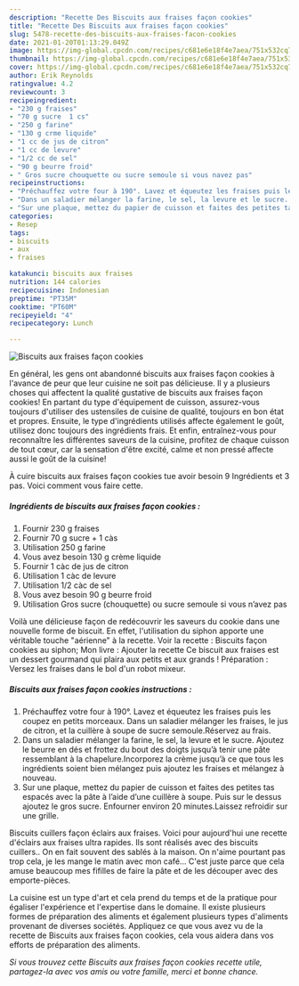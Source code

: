 ```yaml
---
description: "Recette Des Biscuits aux fraises façon cookies"
title: "Recette Des Biscuits aux fraises façon cookies"
slug: 5478-recette-des-biscuits-aux-fraises-facon-cookies
date: 2021-01-20T01:13:29.049Z
image: https://img-global.cpcdn.com/recipes/c681e6e18f4e7aea/751x532cq70/biscuits-aux-fraises-facon-cookies-photo-principale-de-la-recette.jpg
thumbnail: https://img-global.cpcdn.com/recipes/c681e6e18f4e7aea/751x532cq70/biscuits-aux-fraises-facon-cookies-photo-principale-de-la-recette.jpg
cover: https://img-global.cpcdn.com/recipes/c681e6e18f4e7aea/751x532cq70/biscuits-aux-fraises-facon-cookies-photo-principale-de-la-recette.jpg
author: Erik Reynolds
ratingvalue: 4.2
reviewcount: 3
recipeingredient:
- "230 g fraises"
- "70 g sucre  1 cs"
- "250 g farine"
- "130 g crme liquide"
- "1 cc de jus de citron"
- "1 cc de levure"
- "1/2 cc de sel"
- "90 g beurre froid"
- " Gros sucre chouquette ou sucre semoule si vous navez pas"
recipeinstructions:
- "Préchauffez votre four à 190°. Lavez et équeutez les fraises puis les coupez en petits morceaux. Dans un saladier mélanger les fraises, le jus de citron, et la cuillère à soupe de sucre semoule.Réservez au frais."
- "Dans un saladier mélanger la farine, le sel, la levure et le sucre. Ajoutez le beurre en dés et frottez du bout des doigts jusqu’à tenir une pâte ressemblant à la chapelure.Incorporez la crème jusqu’à ce que tous les ingrédients soient bien mélangez puis ajoutez les fraises et mélangez à nouveau."
- "Sur une plaque, mettez du papier de cuisson et faites des petites tas espacés avec la pâte à l’aide d’une cuillère à soupe. Puis sur le dessus ajoutez le gros sucre. Enfourner environ 20 minutes.Laissez refroidir sur une grille."
categories:
- Resep
tags:
- biscuits
- aux
- fraises

katakunci: biscuits aux fraises 
nutrition: 144 calories
recipecuisine: Indonesian
preptime: "PT35M"
cooktime: "PT60M"
recipeyield: "4"
recipecategory: Lunch

---
```



![Biscuits aux fraises façon cookies](https://img-global.cpcdn.com/recipes/c681e6e18f4e7aea/751x532cq70/biscuits-aux-fraises-facon-cookies-photo-principale-de-la-recette.jpg)

En général, les gens ont abandonné biscuits aux fraises façon cookies à l'avance de peur que leur cuisine ne soit pas délicieuse. Il y a plusieurs choses qui affectent la qualité gustative de biscuits aux fraises façon cookies! En partant du type d'équipement de cuisson, assurez-vous toujours d'utiliser des ustensiles de cuisine de qualité, toujours en bon état et propres. Ensuite, le type d'ingrédients utilisés affecte également le goût, utilisez donc toujours des ingrédients frais. Et enfin, entraînez-vous pour reconnaître les différentes saveurs de la cuisine, profitez de chaque cuisson de tout cœur, car la sensation d'être excité, calme et non pressé affecte aussi le goût de la cuisine!

<!--inarticleads1-->

À cuire biscuits aux fraises façon cookies tue avoir besoin 9 Ingrédients et 3 pas. Voici comment vous faire cette.

##### Ingrédients de biscuits aux fraises façon cookies :

1. Fournir 230 g fraises
1. Fournir 70 g sucre + 1 càs
1. Utilisation 250 g farine
1. Vous avez besoin 130 g crème liquide
1. Fournir 1 càc de jus de citron
1. Utilisation 1 càc de levure
1. Utilisation 1/2 càc de sel
1. Vous avez besoin 90 g beurre froid
1. Utilisation  Gros sucre (chouquette) ou sucre semoule si vous n’avez pas


Voilà une délicieuse façon de redécouvrir les saveurs du cookie dans une nouvelle forme de biscuit. En effet, l&#39;utilisation du siphon apporte une véritable touche &#34;aérienne&#34; à la recette. Voir la recette : Biscuits façon cookies au siphon; Mon livre : Ajouter la recette Ce biscuit aux fraises est un dessert gourmand qui plaira aux petits et aux grands ! Préparation : Versez les fraises dans le bol d&#39;un robot mixeur. 

<!--inarticleads2-->

##### Biscuits aux fraises façon cookies instructions :

1. Préchauffez votre four à 190°. Lavez et équeutez les fraises puis les coupez en petits morceaux. Dans un saladier mélanger les fraises, le jus de citron, et la cuillère à soupe de sucre semoule.Réservez au frais.
1. Dans un saladier mélanger la farine, le sel, la levure et le sucre. Ajoutez le beurre en dés et frottez du bout des doigts jusqu’à tenir une pâte ressemblant à la chapelure.Incorporez la crème jusqu’à ce que tous les ingrédients soient bien mélangez puis ajoutez les fraises et mélangez à nouveau.
1. Sur une plaque, mettez du papier de cuisson et faites des petites tas espacés avec la pâte à l’aide d’une cuillère à soupe. Puis sur le dessus ajoutez le gros sucre. Enfourner environ 20 minutes.Laissez refroidir sur une grille.


Biscuits cuillers façon éclairs aux fraises. Voici pour aujourd&#39;hui une recette d&#39;éclairs aux fraises ultra rapides. Ils sont réalisés avec des biscuits cuillers.. On en fait souvent des sablés à la maison. On n&#39;aime pourtant pas trop cela, je les mange le matin avec mon café… C&#39;est juste parce que cela amuse beaucoup mes fifilles de faire la pâte et de les découper avec des emporte-pièces. 

<!--inarticleads1-->

<p>
La cuisine est un type d'art et cela prend du temps et de la pratique pour égaliser l'expérience et l'expertise dans le domaine. Il existe plusieurs formes de préparation des aliments et également plusieurs types d'aliments provenant de diverses sociétés. Appliquez ce que vous avez vu de la recette de Biscuits aux fraises façon cookies, cela vous aidera dans vos efforts de préparation des aliments.
</p>

<p>
<i>Si vous trouvez cette Biscuits aux fraises façon cookies recette utile, partagez-la avec vos amis ou votre famille, merci et bonne chance.</i>
</p>
